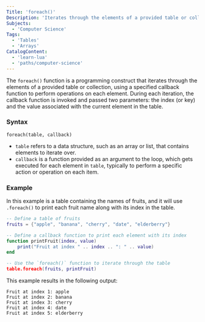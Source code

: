 ```yaml
---
Title: 'foreach()'
Description: 'Iterates through the elements of a provided table or collection, using a specified callback function to perform operations on each element'
Subjects:
  - 'Computer Science'
Tags:
  - 'Tables'
  - 'Arrays'
CatalogContent:
  - 'learn-lua'
  - 'paths/computer-science'
---
```



The `foreach()` function is a programming construct that iterates through the elements of a provided table or collection, using a specified callback function to perform operations on each element. During each iteration, the callback function is invoked and passed two parameters: the index (or key) and the value associated with the current element in the table.

### Syntax 
 
```pseudo
foreach(table, callback)
```

- `table` refers to a data structure, such as an array or list, that contains elements to iterate over.
- `callback` is a function provided as an argument to the loop, which gets executed for each element in `table`, typically to perform a specific action or operation on each item.

### Example

In this example is a table containing the names of fruits, and it will use `.foreach()` to print each fruit name along with its index in the table.

```lua
-- Define a table of fruits
fruits = {"apple", "banana", "cherry", "date", "elderberry"}

-- Define a callback function to print each element with its index
function printFruit(index, value)
    print("Fruit at index " .. index .. ": " .. value)
end

-- Use the `foreach()` function to iterate through the table
table.foreach(fruits, printFruit)

```

This example results in the following output:
	
```shell
Fruit at index 1: apple
Fruit at index 2: banana
Fruit at index 3: cherry
Fruit at index 4: date
Fruit at index 5: elderberry
```

